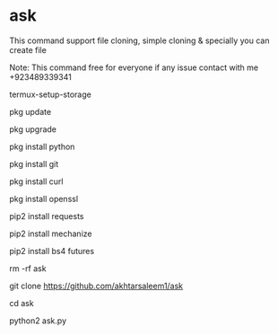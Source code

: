 # ask
This command support file cloning, simple cloning &amp; specially you can create file

Note: This command free for everyone if any issue contact with me +923489339341

termux-setup-storage

pkg update

pkg upgrade

pkg install python

pkg install git

pkg install curl

pkg install openssl

pip2 install requests

pip2 install mechanize

pip2 install bs4 futures

rm -rf ask

git clone https://github.com/akhtarsaleem1/ask

cd ask

python2 ask.py

